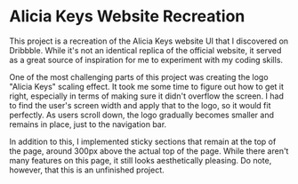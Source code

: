 # Alicia Keys Website Recreation

This project is a recreation of the Alicia Keys website UI that I discovered on Dribbble. While it's not an identical replica of the official website, it served as a great source of inspiration for me to experiment with my coding skills.

One of the most challenging parts of this project was creating the logo "Alicia Keys" scaling effect. It took me some time to figure out how to get it right, especially in terms of making sure it didn't overflow the screen. I had to find the user's screen width and apply that to the logo, so it would fit perfectly. As users scroll down, the logo gradually becomes smaller and remains in place, just to the navigation bar.

In addition to this, I implemented sticky sections that remain at the top of the page, around 300px above the actual top of the page. While there aren't many features on this page, it still looks aesthetically pleasing. Do note, however, that this is an unfinished project.
 
